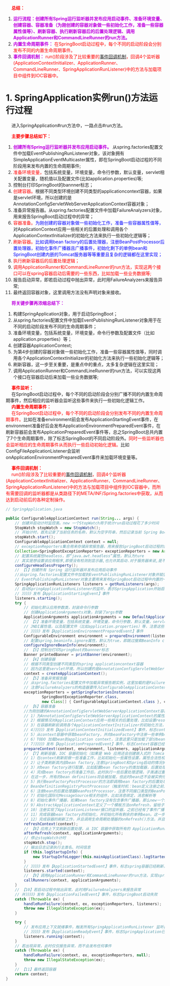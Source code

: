 


&emsp; **<font color = "red">总结：</font>**  
1. **<font color = "clime">运行流程：创建所有Spring运行监听器并发布应用启动事件、准备环境变量、创建容器、容器准备（为刚创建的容器对象做一些初始化工作，准备一些容器属性值等）、刷新容器、执行刷新容器后的后置处理逻辑、调用ApplicationRunner和CommandLineRunner的run方法。</font>**  
2. **<font color = "clime">内置生命周期事件：</font>** <font color = "red">在SpringBoot启动过程中，每个不同的启动阶段会分别发布不同的内置生命周期事件。</font>  
3. **<font color = "clime">事件回调机制：</font>** <font color = "red">run()阶段涉及了比较重要的[事件回调机制](/docs/microService/SpringBoot/eventCallback.md)，回调4个监听器(ApplicationContextInitializer、ApplicationRunner、CommandLineRunner、SpringApplicationRunListener)中的方法与加载项目中组件到IOC容器中。</font>

# 1. SpringApplication实例run()方法运行过程
<!-- 
https://mp.weixin.qq.com/s/UgocvaEQkmdRgvkWwjUr7g
-->
&emsp; 进入SpringApplication#run方法中，一路点击#run方法。  

&emsp; **<font color = "red">主要步骤总结如下：</font>**  
1. **<font color = "clime">创建所有Spring运行监听器并发布应用启动事件。</font>** 从spring.factories配置文件中加载EventPublishingRunListener对象，该对象拥有SimpleApplicationEventMulticaster属性，即在SpringBoot启动过程的不同阶段用来发布内置的生命周期事件;  
2. <font color = "red">准备环境变量，</font>包括系统变量，环境变量，命令行参数，默认变量，servlet相关配置变量，随机值以及配置文件(比如application.properties)等;
3. 控制台打印SpringBoot的bannner标志；  
4. <font color = "red">创建容器。</font>根据不同类型环境创建不同类型的applicationcontext容器，如果是servlet环境，所以创建的是AnnotationConfigServletWebServerApplicationContext容器对象；  
5. 准备异常报告器。从spring.factories配置文件中加载FailureAnalyzers对象，用来报告SpringBoot启动过程中的异常；  
6. <font color = "red">容器准备。</font><font color = "blue">为刚创建的容器对象做一些初始化工作，准备一些容器属性值等，</font>对ApplicationContext应用一些相关的后置处理和调用各个ApplicationContextInitializer的初始化方法来执行一些初始化逻辑等；  
7. <font color = "red">刷新容器。</font><font color = "blue">比如调用bean factory的后置处理器，注册BeanPostProcessor后置处理器，初始化事件广播器且广播事件，初始化剩下的单例bean和SpringBoot创建内嵌的Tomcat服务器等等重要且复杂的逻辑都在这里实现；</font>  
8. <font color = "red">执行刷新容器后的后置处理逻辑；</font>  
9. <font color = "red">调用ApplicationRunner和CommandLineRunner的run方法，实现这两个接口可以在spring容器启动后需要的一些东西，比如加载一些业务数据等; </font> 
10. 报告启动异常，即若启动过程中抛出异常，此时用FailureAnalyzers来报告异常;  
11. 最终返回容器对象，这里调用方法没有声明对象来接收。  

&emsp; **<font color = "clime">将关键步骤再浓缩总结下：</font>**  
1. 构建SpringApplication对象，用于启动SpringBoot；  
2. 从spring.factories配置文件中加载EventPublishingRunListener对象用于在不同的启动阶段发布不同的生命周期事件；  
3. 准备环境变量，包括系统变量，环境变量，命令行参数及配置文件（比如application.properties）等；  
4. 创建容器ApplicationContext;  
5. 为第4步创建的容器对象做一些初始化工作，准备一些容器属性值等，同时调用各个ApplicationContextInitializer的初始化方法来执行一些初始化逻辑等；  
6. 刷新容器，这一步至关重要，是重点中的重点，太多复杂逻辑在这里实现；  
7. 调用ApplicationRunner和CommandLineRunner的run方法，可以实现这两个接口在容器启动后来加载一些业务数据等;  


&emsp; **<font color = "red">事件监听：</font>**  
&emsp; 在SpringBoot启动过程中，每个不同的启动阶段会分别广播不同的内置生命周期事件，然后相应的监听器会监听这些事件来执行一些初始化逻辑工作。  
&emsp; **<font color = "red">内置生命周期事件：</font>**  
&emsp; <font color = "red">在SpringBoot启动过程中，每个不同的启动阶段会分别发布不同的内置生命周期事件。</font>比如在准备environment前会发布ApplicationStartingEvent事件，在environment准备好后会发布ApplicationEnvironmentPreparedEvent事件，在刷新容器前会发布ApplicationPreparedEvent事件等，总之SpringBoot总共内置了7个生命周期事件，除了标志SpringBoot的不同启动阶段外。<font color = "red">同时一些监听器也会监听相应的生命周期事件从而执行一些启动初始化逻辑。</font>比如ConfigFileApplicationListener会监听onApplicationEnvironmentPreparedEvent事件来加载环境变量等。  
<!-- 
&emsp; 在SpringBoot启动过程中，每个不同的启动阶段会分别发布不同的内置生命周期事件，然后相应的监听器会监听这些事件来执行一些初始化逻辑工作比如ConfigFileApplicationListener会监听onApplicationEnvironmentPreparedEvent事件来加载环境变量等。  
-->
&emsp; **<font color = "red">事件回调机制：</font>**  
&emsp; <font color = "red">run()阶段涉及了比较重要的[事件回调机制](/docs/microService/SpringBoot/eventCallback.md)，回调4个监听器(ApplicationContextInitializer、ApplicationRunner、CommandLineRunner、SpringApplicationRunListener)中的方法与加载项目中组件到IOC容器中，而所有需要回调的监听器都是从类路径下的META/INF/Spring.factories中获取，从而达到启动前后的各种定制操作。</font>  

```java
// SpringApplication.java

public ConfigurableApplicationContext run(String... args) {
	// 创建并启动计时监控类。new 一个StopWatch用于统计run启动过程花了多少时间
	StopWatch stopWatch = new StopWatch();
	// 开始计时，首先记录了当前任务的名称，默认为空字符串，然后记录当前 Spring Boot 应用启动的开始时间
	stopWatch.start();
	ConfigurableApplicationContext context = null;
	// exceptionReporters集合用来存储异常报告器，用来报告SpringBoot启动过程的异常
	Collection<SpringBootExceptionReporter> exceptionReporters = new ArrayList<>();
	// 配置系统属性headless，即“java.awt.headless”属性，默认为ture
	// 其实是想设置该应用程序,即使没有检测到显示器,也允许其启动.对于服务器来说,是不需要显示器的,所以要这样设置.
	configureHeadlessProperty();
	// 【1】创建所有 Spring 运行监听器并发布应用启动事件
    //从spring.factories配置文件中加载到EventPublishingRunListener对象并赋值给SpringApplicationRunListeners
	// EventPublishingRunListener对象主要用来发布SpringBoot启动过程中内置的一些生命周期事件，标志每个不同启动阶段
	SpringApplicationRunListeners listeners = getRunListeners(args);
	// 启动SpringApplicationRunListener的监听，表示SpringApplication开始启动。
	// 》》》》》发布【ApplicationStartingEvent】事件
	listeners.starting();
	try {
        // 初始化默认应用参数类，封装命令行参数
		// 创建ApplicationArguments对象，封装了args参数
		ApplicationArguments applicationArguments = new DefaultApplicationArguments(args);
		// 【2】准备环境变量，包括系统变量，环境变量，命令行参数，默认变量，servlet相关配置变量，随机值，
		// JNDI属性值，以及配置文件（比如application.properties）等，注意这些环境变量是有优先级的
		// 》》》》》发布【ApplicationEnvironmentPreparedEvent】事件
		ConfigurableEnvironment environment = prepareEnvironment(listeners,applicationArguments);
		// 配置spring.beaninfo.ignore属性，默认为true，即跳过搜索BeanInfo classes.
		configureIgnoreBeanInfo(environment);
		// 【3】控制台打印SpringBoot的bannner标志
		Banner printedBanner = printBanner(environment);
		// 【4】创建容器
        // 根据不同类型创建不同类型的spring applicationcontext容器
		// 因为这里是servlet环境，所以创建的是AnnotationConfigServletWebServerApplicationContext容器对象
		context = createApplicationContext();
		// 【5】准备异常报告器
        // 从spring.factories配置文件中加载异常报告期实例，这里加载的是FailureAnalyzers
		// 注意FailureAnalyzers的构造器要传入ConfigurableApplicationContext，因为要从context中获取beanFactory和environment
		exceptionReporters = getSpringFactoriesInstances(
				SpringBootExceptionReporter.class,
				new Class[] { ConfigurableApplicationContext.class }, context); // ConfigurableApplicationContext是AnnotationConfigServletWebServerApplicationContext的父接口
		// 【6】容器准备
        //为刚创建的AnnotationConfigServletWebServerApplicationContext容器对象做一些初始化工作，准备一些容器属性值等
		// 1）为AnnotationConfigServletWebServerApplicationContext的属性AnnotatedBeanDefinitionReader和ClassPathBeanDefinitionScanner设置environgment属性
		// 2）根据情况对ApplicationContext应用一些相关的后置处理，比如设置resourceLoader属性等
		// 3）在容器刷新前调用各个ApplicationContextInitializer的初始化方法，ApplicationContextInitializer是在构建SpringApplication对象时从spring.factories中加载的
		// 4）》》》》》发布【ApplicationContextInitializedEvent】事件，标志context容器被创建且已准备好
		// 5）从context容器中获取beanFactory，并向beanFactory中注册一些单例bean，比如applicationArguments，printedBanner
		// 6）TODO 加载bean到application context，注意这里只是加载了部分bean比如mainApplication这个bean，大部分bean应该是在AbstractApplicationContext.refresh方法中被加载？这里留个疑问先
		// 7）》》》》》发布【ApplicationPreparedEvent】事件，标志Context容器已经准备完成
		prepareContext(context, environment, listeners, applicationArguments,printedBanner);
		// 【7】刷新容器，IOC 容器初始化（如果是 Web 应用还会创建嵌入式的 Tomcat），扫描、创建、加载所有组件
		// 1）在context刷新前做一些准备工作，比如初始化一些属性设置，属性合法性校验和保存容器中的一些早期事件等；
		// 2）让子类刷新其内部bean factory,注意SpringBoot和Spring启动的情况执行逻辑不一样
		// 3）对bean factory进行配置，比如配置bean factory的类加载器，后置处理器等
		// 4）完成bean factory的准备工作后，此时执行一些后置处理逻辑，子类通过重写这个方法来在BeanFactory创建并预准备完成以后做进一步的设置
		// 在这一步，所有的bean definitions将会被加载，但此时bean还不会被实例化
		// 5）执行BeanFactoryPostProcessor的方法即调用bean factory的后置处理器：
		// BeanDefinitionRegistryPostProcessor（触发时机：bean定义注册之前）和BeanFactoryPostProcessor（触发时机：bean定义注册之后bean实例化之前）
		// 6）注册bean的后置处理器BeanPostProcessor，注意不同接口类型的BeanPostProcessor；在Bean创建前后的执行时机是不一样的
		// 7）初始化国际化MessageSource相关的组件，比如消息绑定，消息解析等
		// 8）初始化事件广播器，如果bean factory没有包含事件广播器，那么new一个SimpleApplicationEventMulticaster广播器对象并注册到bean factory中
		// 9）AbstractApplicationContext定义了一个模板方法onRefresh，留给子类覆写，比如ServletWebServerApplicationContext覆写了该方法来创建内嵌的tomcat容器
		// 10）注册实现了ApplicationListener接口的监听器，之前已经有了事件广播器，此时就可以派发一些early application events
		// 11）完成容器bean factory的初始化，并初始化所有剩余的单例bean。这一步非常重要，一些bean postprocessor会在这里调用。
		// 12）完成容器的刷新工作，并且调用生命周期处理器的onRefresh()方法，并且发布ContextRefreshedEvent事件
		refreshContext(context);
		// 【8】应用上下文刷新后置处理，从 IOC 容器中获取所有的 ApplicationRunner 和 CommandLineRunner 进行回调
		afterRefresh(context, applicationArguments);
		// 停止stopWatch计时
		stopWatch.stop();
		// 输出日志记录执行主类名、时间信息
		if (this.logStartupInfo) {
			new StartupInfoLogger(this.mainApplicationClass).logStarted(getApplicationLog(), stopWatch);
		}
		// 》》》》》发布【ApplicationStartedEvent】事件，标志spring容器已经刷新，此时所有的bean实例都已经加载完毕
		listeners.started(context);
		// 【9】调用ApplicationRunner和CommandLineRunner的run方法，实现spring容器启动后需要做的一些东西比如加载一些业务数据等
		callRunners(context, applicationArguments);
	}
	// 【10】若启动过程中抛出异常，此时用FailureAnalyzers来报告异常
	// 并》》》》》发布【ApplicationFailedEvent】事件，标志SpringBoot启动失败
	catch (Throwable ex) {
		handleRunFailure(context, ex, exceptionReporters, listeners);
		throw new IllegalStateException(ex);
	}

	try {
        // 发布应用上下文就绪事件，触发所有SpringApplicationRunListener 监听器的running事件方法。
		// 》》》》》发布【ApplicationReadyEvent】事件，标志SpringApplication已经正在运行即已经成功启动，可以接收服务请求了。
		listeners.running(context);
	}
	// 若出现异常，此时仅仅报告异常，而不会发布任何事件
	catch (Throwable ex) {
		handleRunFailure(context, ex, exceptionReporters, null);
		throw new IllegalStateException(ex);
	}
	// 【11】最终返回容器
	return context;
}
```

<!-- 

1.1. 关键流程解析  
&emsp; 从上述流程中，挑以下几个进行分析。

1.1.1. 步骤3：设置系统属性java.awt.headless的值  

```java
this.configureHeadlessProperty();
```
&emsp; 设置该默认值为：true，Java.awt.headless = true 有什么作用？  
&emsp; 对于一个Java服务器来说经常要处理一些图形元素，例如地图的创建或者图形和图表等。这些API基本上总是需要运行一个X-server以便能使用AWT（Abstract Window Toolkit，抽象窗口工具集）。然而运行一个不必要的 X-server 并不是一种好的管理方式。有时甚至不能运行 X-server,因此最好的方案是运行 headless 服务器，来进行简单的图像处理。  
&emsp; 参考：www.cnblogs.com/princessd8251/p/4000016.html  

1.1.2. 步骤6：根据运行监听器和应用参数来准备 Spring 环境  

```java
ConfigurableEnvironment environment = this.prepareEnvironment(listeners, applicationArguments);
this.configureIgnoreBeanInfo(environment);
```
&emsp; this.prepareEnvironment()源码：  

```java
private ConfigurableEnvironment prepareEnvironment(SpringApplicationRunListeners listeners, ApplicationArguments applicationArguments) {
    // 6.1) 获取（或者创建）应用环境
        //分为标准 Servlet 环境和标准环境
    ConfigurableEnvironment environment = this.getOrCreateEnvironment();
    // 6.2) 配置应用环境
        // 配置 property sources
        //配置 Profiles
    this.configureEnvironment((ConfigurableEnvironment)environment, applicationArguments.getSourceArgs());
    ConfigurationPropertySources.attach((Environment)environment);
    listeners.environmentPrepared((ConfigurableEnvironment)environment);
    this.bindToSpringApplication((ConfigurableEnvironment)environment);
    if (!this.isCustomEnvironment) {
        environment = (new EnvironmentConverter(this.getClassLoader())).convertEnvironmentIfNecessary((ConfigurableEnvironment)environment, this.deduceEnvironmentClass());
    }

    ConfigurationPropertySources.attach((Environment)environment);
    return (ConfigurableEnvironment)environment;
}
```

1.1.3. 步骤8：准备应用上下文  

```java
this.prepareContext(context, environment, listeners, applicationArguments, printedBanner);
```
&emsp; this.prepareContext()源码：  

```java
private void prepareContext(ConfigurableApplicationContext context, ConfigurableEnvironment environment, SpringApplicationRunListeners listeners, ApplicationArguments applicationArguments, Banner printedBanner) {
    //绑定环境到上下文
    context.setEnvironment(environment);
    //配置上下文的 bean 生成器及资源加载器
    this.postProcessApplicationContext(context);
    //为上下文应用所有初始化器
    this.applyInitializers(context);
    //触发所有 SpringApplicationRunListener 监听器的 contextPrepared 事件方法
    listeners.contextPrepared(context);
    //记录启动日志
    if (this.logStartupInfo) {
        this.logStartupInfo(context.getParent() == null);
        this.logStartupProfileInfo(context);
    }
    //注册两个特殊的单例bean
    ConfigurableListableBeanFactory beanFactory = context.getBeanFactory();
    beanFactory.registerSingleton("springApplicationArguments", applicationArguments);
    if (printedBanner != null) {
        beanFactory.registerSingleton("springBootBanner", printedBanner);
    }

    if (beanFactory instanceof DefaultListableBeanFactory) {
        ((DefaultListableBeanFactory)beanFactory).setAllowBeanDefinitionOverriding(this.allowBeanDefinitionOverriding);
    }

    if (this.lazyInitialization) {
        context.addBeanFactoryPostProcessor(new LazyInitializationBeanFactoryPostProcessor());
    }
    //加载所有资源
    Set<Object> sources = this.getAllSources();
    Assert.notEmpty(sources, "Sources must not be empty");
    this.load(context, sources.toArray(new Object[0]));
    //触发所有 SpringApplicationRunListener 监听器的 contextLoaded 事件方法
    listeners.contextLoaded(context);
}
```
-->
